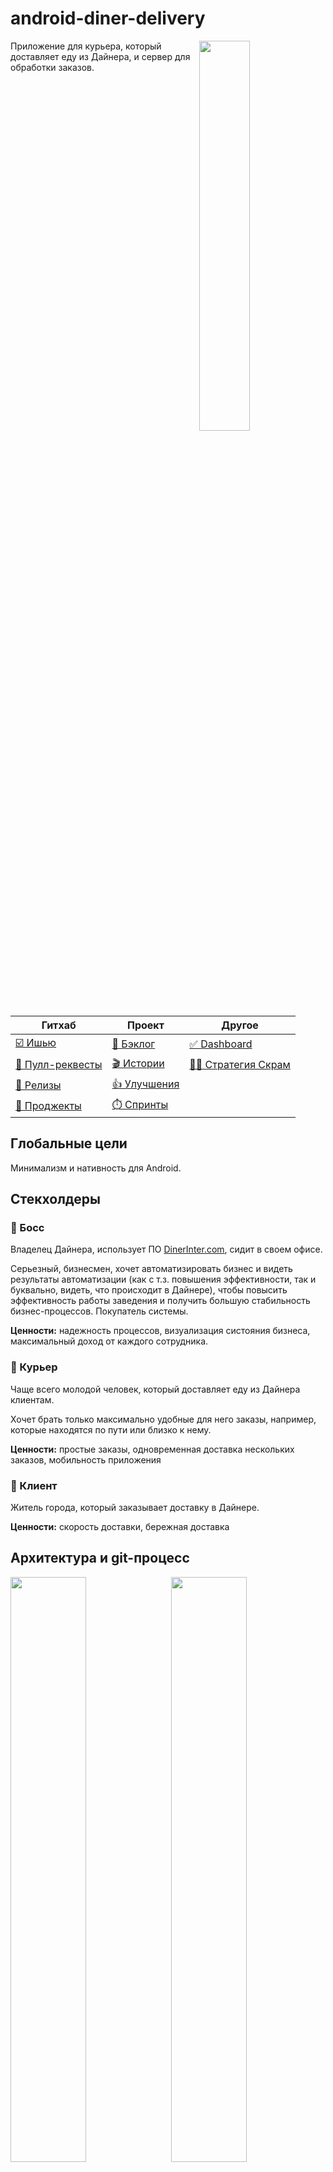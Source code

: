 # android-diner-delivery

<img align="right" width="40%" src="https://user-images.githubusercontent.com/11541555/99240361-d2250d80-2815-11eb-9b96-4adabfaa1e1b.jpg">

Приложение для курьера, который доставляет еду из Дайнера, и сервер для обработки заказов.

| Гитхаб | Проект | Другое |
| ------ | ------ | ------ |
| [☑️ Ишью](https://github.com/ViRGiL175/android-diner-delivery/issues) | [🔨 Бэклог](https://github.com/ViRGiL175/android-diner-delivery/issues?q=is%3Aopen+is%3Aissue+label%3Atype%3A_backlog) |  [✅ Dashboard](https://docs.google.com/spreadsheets/d/1hnSWG_3kwD2m9j3dLP6jV38U5F7HBhnar0KYWwGl3Ug/edit?ts=5fa736fd#gid=986647037) |
| [🔁 Пулл-реквесты](https://github.com/ViRGiL175/android-diner-delivery/pulls) | [🎬 Истории](https://github.com/ViRGiL175/android-diner-delivery/issues?q=is%3Aopen+is%3Aissue+label%3Atype%3A_story) | [🧘‍♀️ Стратегия Скрам](https://github.com/ViRGiL175/android-diner-delivery/issues/9) |
| [🔢 Релизы](https://github.com/ViRGiL175/android-diner-delivery/releases) | [👍 Улучшения](https://github.com/ViRGiL175/android-diner-delivery/issues?q=is%3Aopen+is%3Aissue+label%3Atype%3A_enhancement) |  |
| [📜 Проджекты](https://github.com/ViRGiL175/android-diner-delivery/projects) | [⏱️ Спринты](https://github.com/ViRGiL175/android-diner-delivery/milestones?direction=asc&sort=due_date&state=open) |  |

## Глобальные цели
Минимализм и нативность для Android. 

## Стекхолдеры

### 👔 Босс 
Владелец Дайнера, использует ПО [DinerInter.com](https://github.com/ViRGiL175/java-diner-automation), сидит в своем офисе.

Серьезный, бизнесмен, хочет автоматизировать бизнес и видеть результаты автоматизации (как с т.з. повышения эффективности, так и буквально, видеть, что происходит в Дайнере), чтобы повысить эффективность работы заведения и получить большую стабильность бизнес-процессов. Покупатель системы.

**Ценности:** надежность процессов, визуализация систояния бизнеса, максимальный доход от каждого сотрудника. 

### 🚴 Курьер
Чаще всего молодой человек, который доставляет еду из Дайнера клиентам.

Хочет брать только максимально удобные для него заказы, например, которые находятся по пути или близко к нему.

**Ценности:** простые заказы, одновременная доставка нескольких заказов, мобильность приложения 

### 👱 Клиент
Житель города, который заказывает доставку в Дайнере.

**Ценности:** скорость доставки, бережная доставка

## Архитектура и git-процесс

<img align="left" width=49% src="https://user-images.githubusercontent.com/11541555/100650890-10feab80-335e-11eb-8f8e-c35db74f5b89.png">

<img align="right" width=49% src="https://user-images.githubusercontent.com/11541555/100995760-a4f49100-3571-11eb-8fd2-b7a477e6c218.png">
